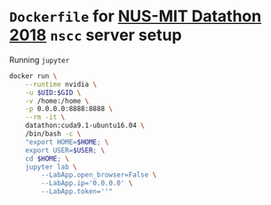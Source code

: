 # `Dockerfile` for [NUS-MIT Datathon 2018](http://www.nus-datathon.com) `nscc` server setup

Running `jupyter`

```sh
docker run \
    --runtime nvidia \
    -u $UID:$GID \
    -v /home:/home \
    -p 0.0.0.0:8888:8888 \
    --rm -it \
    datathon:cuda9.1-ubuntu16.04 \
    /bin/bash -c \
    "export HOME=$HOME; \
    export USER=$USER; \
    cd $HOME; \
    jupyter lab \
        --LabApp.open_browser=False \
        --LabApp.ip='0.0.0.0' \
        --LabApp.token=''"
```